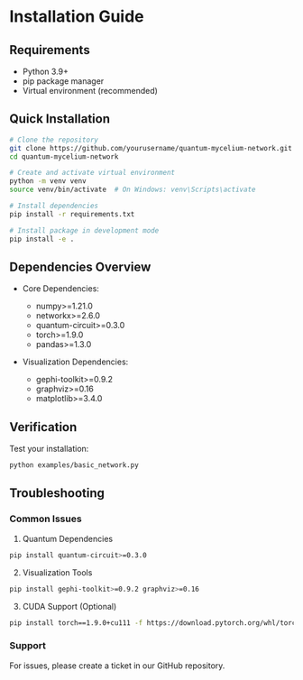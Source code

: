 # Installation Guide

## Requirements
- Python 3.9+
- pip package manager
- Virtual environment (recommended)

## Quick Installation

```bash
# Clone the repository
git clone https://github.com/yourusername/quantum-mycelium-network.git
cd quantum-mycelium-network

# Create and activate virtual environment
python -m venv venv
source venv/bin/activate  # On Windows: venv\Scripts\activate

# Install dependencies
pip install -r requirements.txt

# Install package in development mode
pip install -e .
```

## Dependencies Overview
- Core Dependencies:
  - numpy>=1.21.0
  - networkx>=2.6.0
  - quantum-circuit>=0.3.0
  - torch>=1.9.0
  - pandas>=1.3.0

- Visualization Dependencies:
  - gephi-toolkit>=0.9.2
  - graphviz>=0.16
  - matplotlib>=3.4.0

## Verification
Test your installation:
```bash
python examples/basic_network.py
```

## Troubleshooting

### Common Issues

1. Quantum Dependencies
```bash
pip install quantum-circuit>=0.3.0
```

2. Visualization Tools
```bash
pip install gephi-toolkit>=0.9.2 graphviz>=0.16
```

3. CUDA Support (Optional)
```bash
pip install torch==1.9.0+cu111 -f https://download.pytorch.org/whl/torch_stable.html
```

### Support
For issues, please create a ticket in our GitHub repository.
